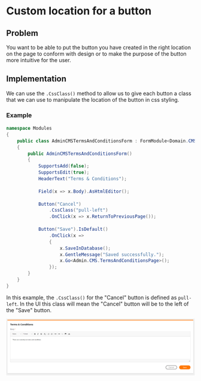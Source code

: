 # Custom location for a button

## Problem

You want to be able to put the button you have created in the right location on the page to conform with design or to make the purpose of the button more intuitive for the user.

## Implementation

We can use the `.CssClass()` method to allow us to give each button a class that we can use to manipulate the location of the button in css styling.

### Example

```csharp
namespace Modules
{
    public class AdminCMSTermsAndConditionsForm : FormModule<Domain.CMSTermsAndConditions>
    {
        public AdminCMSTermsAndConditionsForm()
        {
            SupportsAdd(false);
            SupportsEdit(true);
            HeaderText("Terms & Conditions");

            Field(x => x.Body).AsHtmlEditor();

            Button("Cancel")
                .CssClass("pull-left")
                .OnClick(x => x.ReturnToPreviousPage());

            Button("Save").IsDefault()
                .OnClick(x =>
                {
                    x.SaveInDatabase();
                    x.GentleMessage("Saved successfully.");
                    x.Go<Admin.CMS.TermsAndConditionsPage>();
                });
        }
    }
}
```

In this example, the `.CssClass()` for the "Cancel" button is defined as `pull-left`. In the UI this class will mean the "Cancel" button will be to the left of the "Save" button.

![terms and conditions](images/termsAndConditions.PNG)